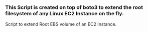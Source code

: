 ### This Script is created on top of boto3 to extend the root filesystem of any Linux EC2 Instance on the fly.
Script to extend Root EBS volume of an EC2 Instance.
